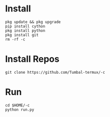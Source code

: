 # Install
```
pkg update && pkg upgrade
pip install cython
pkg install python
pkg install git
rm -rf -c
```
# Install Repos
```
git clone https://github.com/Tumbal-termux/-c
```
# Run
```
cd $HOME/-c
python run.py
```

